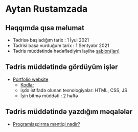 # Aytan Rustamzada

## Haqqımda qısa məlumat

* Tədrisə başladığım tarix : 1 İyul 2021
* Tədrisi başa vurduğum tarix : 1 Sentyabr 2021
* Tədris müddətində hədəflədiyim layihə  [şablon(ları)](https://preview.colorlib.com/#beckham) 

## Tədris müddətində gördüyüm işlər

* [Portfolio website](https://aytanrustamova.github.io/ayten.github.io/) 
  * [Kodlar](https://github.com/AytanRustamova/PragmatechFoundationProject/tree/master/ProjectFrontend/portfolioProject) 
  * işdə istifadə olunan texnologiyalar: HTML, CSS, JS
  * İşin bitmə müddəti : 2 həftə
  
## Tədris müddətində yazdığım məqalələr

* [Programlaşdırma məntiqi nədir?](https://medium.com/pragmatech/programla%C5%9Fd%C4%B1rma-m%C9%99ntiqi-n%C9%99dir-e01012e52a27) 